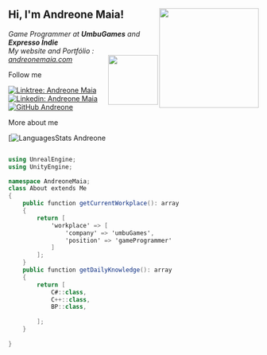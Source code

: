 <h2> Hi, I'm Andreone Maia! <img align='right' src="https://andreonemaia.com/wp-content/uploads/2022/08/logo-andv2.png" width="200"></h2> 

<p><em>Game Programmer at <b>UmbuGames</b> and <b>Expresso Índie</b> </br>
My website and Portfólio : <a href="https://andreonemaia.com/">andreonemaia.com</a> <img align='right' src="https://andreonemaia.com/wp-content/uploads/2022/07/avatar-adn.gif" width="100">
</em></p>

Follow me


[![Linktree: Andreone Maia](https://img.shields.io/badge/linktree-39E09B?style=for-the-badge&logo=linktree&logoColor=white)](https://linktr.ee/andreonemaia)
[![Linkedin: Andreone Maia](https://img.shields.io/badge/LinkedIn-0077B5?style=for-the-badge&logo=linkedin&logoColor=white)](https://www.linkedin.com/in/andreone-maia/)
[![GitHub Andreone](https://img.shields.io/github/followers/andreonemaia?label=follow&style=social)](https://github.com/andreonemaia)

More about me

[![LanguagesStats Andreone](https://github-readme-stats.vercel.app/api/top-langs/?username={andreonemaia}&theme=blue-green)

```c#

using UnrealEngine;
using UnityEngine;

namespace AndreoneMaia;
class About extends Me
{
    public function getCurrentWorkplace(): array
    {
        return [
            'workplace' => [
                'company' => 'umbuGames',
                'position' => 'gameProgrammer'         
            ]
        ];
    }
    public function getDailyKnowledge(): array
    {
        return [
            C#::class,
            C++::class,
            BP::class,
                        
        ];
    }
    
}
```


<!--
**andreonemaia/andreonemaia** is a ✨ _special_ ✨ repository because its `README.md` (this file) appears on your GitHub profile.

Here are some ideas to get you started:

- 🔭 I’m currently working on ...
- 🌱 I’m currently learning ...
- 👯 I’m looking to collaborate on ...
- 🤔 I’m looking for help with ...
- 💬 Ask me about ...
- 📫 How to reach me: ...
- 😄 Pronouns: ...
- ⚡ Fun fact: ...
-->
